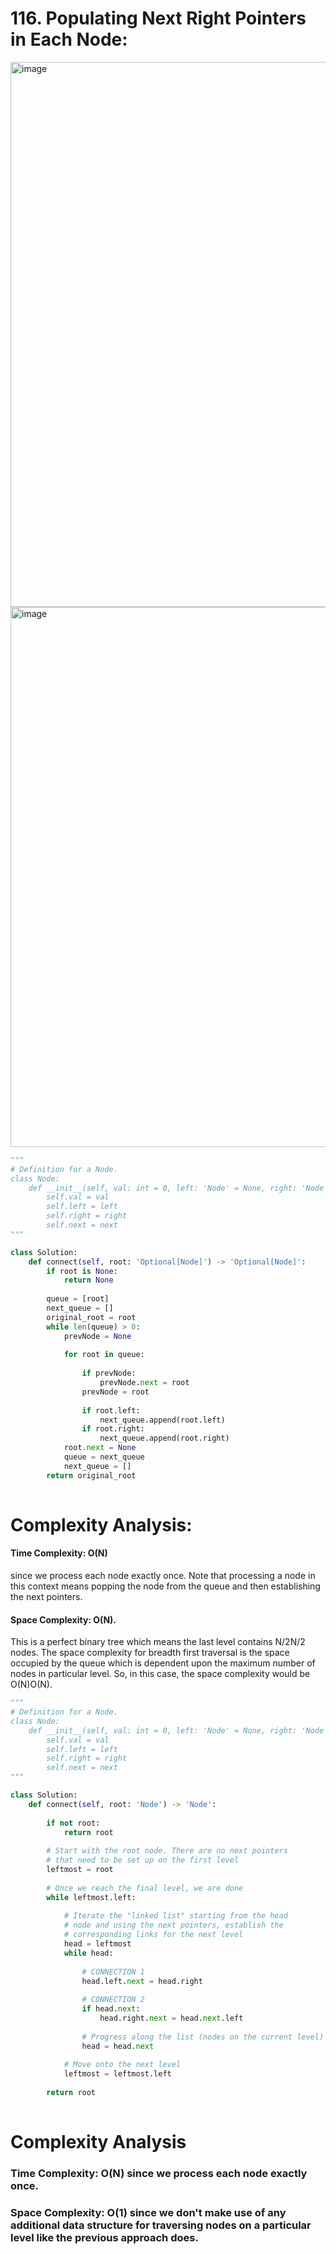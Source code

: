 # 116. Populating Next Right Pointers in Each Node:

<img width="872" alt="image" src="https://user-images.githubusercontent.com/35987583/158778360-a793403e-01cf-416d-bd08-9a39a9dc7d35.png">
<img width="864" alt="image" src="https://user-images.githubusercontent.com/35987583/158778394-0fb588fd-ca84-44a6-82f5-f36eddbd6f73.png">


```python
"""
# Definition for a Node.
class Node:
    def __init__(self, val: int = 0, left: 'Node' = None, right: 'Node' = None, next: 'Node' = None):
        self.val = val
        self.left = left
        self.right = right
        self.next = next
"""

class Solution:
    def connect(self, root: 'Optional[Node]') -> 'Optional[Node]':
        if root is None:
            return None
        
        queue = [root]
        next_queue = []
        original_root = root
        while len(queue) > 0:
            prevNode = None
            
            for root in queue:
                
                if prevNode:
                    prevNode.next = root
                prevNode = root
                
                if root.left:
                    next_queue.append(root.left)
                if root.right:
                    next_queue.append(root.right)
            root.next = None
            queue = next_queue
            next_queue = []
        return original_root
        
```

# Complexity Analysis:

#### Time Complexity: O(N)
since we process each node exactly once. Note that processing a node in this context means popping the node from the queue and then establishing the next pointers.

#### Space Complexity: O(N). 
This is a perfect binary tree which means the last level contains N/2N/2 nodes. The space complexity for breadth first traversal is the space occupied by the queue which is dependent upon the maximum number of nodes in particular level. So, in this case, the space complexity would be O(N)O(N).



```python
"""
# Definition for a Node.
class Node:
    def __init__(self, val: int = 0, left: 'Node' = None, right: 'Node' = None, next: 'Node' = None):
        self.val = val
        self.left = left
        self.right = right
        self.next = next
"""

class Solution:
    def connect(self, root: 'Node') -> 'Node':
        
        if not root:
            return root
        
        # Start with the root node. There are no next pointers
        # that need to be set up on the first level
        leftmost = root
        
        # Once we reach the final level, we are done
        while leftmost.left:
            
            # Iterate the "linked list" starting from the head
            # node and using the next pointers, establish the 
            # corresponding links for the next level
            head = leftmost
            while head:
                
                # CONNECTION 1
                head.left.next = head.right
                
                # CONNECTION 2
                if head.next:
                    head.right.next = head.next.left
                
                # Progress along the list (nodes on the current level)
                head = head.next
            
            # Move onto the next level
            leftmost = leftmost.left
        
        return root 
        
```


# Complexity Analysis

### Time Complexity: O(N) since we process each node exactly once.

### Space Complexity: O(1) since we don't make use of any additional data structure for traversing nodes on a particular level like the previous approach does.
